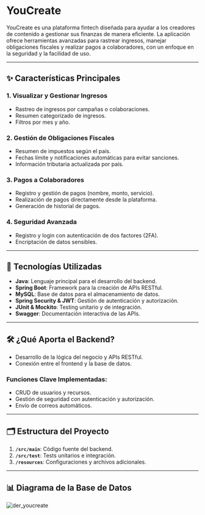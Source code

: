 # YouCreate

YouCreate es una plataforma fintech diseñada para ayudar a los creadores de contenido a gestionar sus finanzas de manera eficiente. La aplicación ofrece herramientas avanzadas para rastrear ingresos, manejar obligaciones fiscales y realizar pagos a colaboradores, con un enfoque en la seguridad y la facilidad de uso.

---

## ✨ Características Principales

### 1. Visualizar y Gestionar Ingresos
- Rastreo de ingresos por campañas o colaboraciones.
- Resumen categorizado de ingresos.
- Filtros por mes y año.

### 2. Gestión de Obligaciones Fiscales
- Resumen de impuestos según el país.
- Fechas límite y notificaciones automáticas para evitar sanciones.
- Información tributaria actualizada por país.

### 3. Pagos a Colaboradores
- Registro y gestión de pagos (nombre, monto, servicio).
- Realización de pagos directamente desde la plataforma.
- Generación de historial de pagos.

### 4. Seguridad Avanzada
- Registro y login con autenticación de dos factores (2FA).
- Encriptación de datos sensibles.

---

## 🚀 Tecnologías Utilizadas
- **Java**: Lenguaje principal para el desarrollo del backend.
- **Spring Boot**: Framework para la creación de APIs RESTful.
- **MySQL**: Base de datos para el almacenamiento de datos.
- **Spring Security & JWT**: Gestión de autenticación y autorización.
- **JUnit & Mockito**: Testing unitario y de integración.
- **Swagger**: Documentación interactiva de las APIs.

---

## 🛠️ ¿Qué Aporta el Backend?
- Desarrollo de la lógica del negocio y APIs RESTful.
- Conexión entre el frontend y la base de datos.

### Funciones Clave Implementadas:
- CRUD de usuarios y recursos.
- Gestión de seguridad con autenticación y autorización.
- Envío de correos automáticos.

---

## 🗂️ Estructura del Proyecto
1. **`/src/main`**: Código fuente del backend.
2. **`/src/test`**: Tests unitarios e integración.
3. **`/resources`**: Configuraciones y archivos adicionales.

---

## 📊 Diagrama de la Base de Datos

![der_youcreate](https://github.com/user-attachments/assets/0ef1e5d2-75e2-4d7f-9e72-9b25c77441df)
